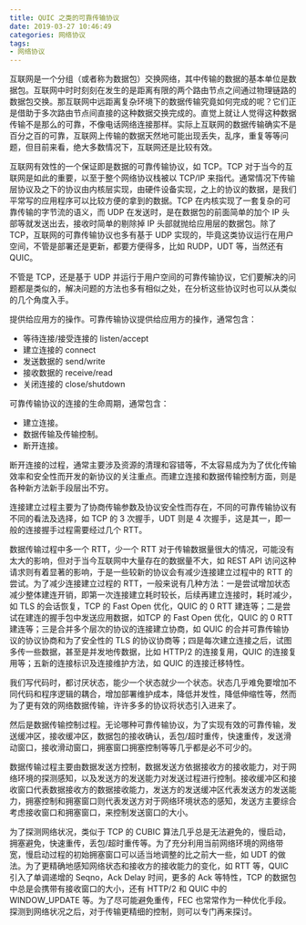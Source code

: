 ```yaml
---
title: QUIC 之类的可靠传输协议
date: 2019-03-27 10:46:49
categories: 网络协议
tags:
- 网络协议
---
```


互联网是一个分组（或者称为数据包）交换网络，其中传输的数据的基本单位是数据包。互联网中时时刻刻在发生的是距离有限的两个路由节点之间通过物理链路的数据包交换。那互联网中远距离复杂环境下的数据传输究竟如何完成的呢？它们正是借助于多次路由节点间直接的这种数据交换完成的。直觉上就让人觉得这种数据传输不是那么的可靠，不像电话网络连接那样。实际上互联网的数据传输确实不是百分之百的可靠，互联网上传输的数据天然地可能出现丢失，乱序，重复等等问题，但目前来看，绝大多数情况下，互联网还是比较有效。
<!--more-->
互联网有效性的一个保证即是数据的可靠传输协议，如 TCP。TCP 对于当今的互联网是如此的重要，以至于整个网络协议栈被以 TCP/IP 来指代。通常情况下传输层协议及之下的协议由内核层实现，由硬件设备实现，之上的协议的数据，是我们平常写的应用程序可以比较方便的拿到的数据。TCP 在内核实现了一套复杂的可靠传输的字节流的语义，而 UDP 在发送时，是在数据包的前面简单的加个 IP 头部等就发送出去，接收时简单的剔除掉 IP 头部就抛给应用层的数据包。除了 TCP，互联网的可靠传输协议也多有基于 UDP 实现的，毕竟这类协议运行在用户空间，不管是部署还是更新，都要方便得多，比如 RUDP，UDT 等，当然还有 QUIC。

不管是 TCP，还是基于 UDP 并运行于用户空间的可靠传输协议，它们要解决的问题都是类似的，解决问题的方法也多有相似之处，在分析这些协议时也可以从类似的几个角度入手。

提供给应用方的操作。可靠传输协议提供给应用方的操作，通常包含：

 - 等待连接/接受连接的 listen/accept
 - 建立连接的 connect
 - 发送数据的 send/write
 - 接收数据的 receive/read
 - 关闭连接的 close/shutdown

可靠传输协议的连接的生命周期，通常包含：

 - 建立连接。
 - 数据传输及传输控制。
 - 断开连接。

断开连接的过程，通常主要涉及资源的清理和容错等，不太容易成为为了优化传输效率和安全性而开发的新协议的关注重点。而建立连接和数据传输控制方面，则是各种新方法新手段层出不穷。

连接建立过程主要为了协商传输参数及协议安全性而存在，不同的可靠传输协议有不同的看法及选择，如 TCP 的 3 次握手，UDT 则是 4 次握手，这是其一，即一般的连接握手过程需要经过几个 RTT。

数据传输过程中多一个 RTT，少一个 RTT 对于传输数据量很大的情况，可能没有太大的影响，但对于当今互联网中大量存在的数据量不大，如 REST API 访问这种请求则有着显著的影响，于是一些较新的协议会有减少连接建立过程中的 RTT 的尝试。为了减少连接建立过程的 RTT，一般来说有几种方法：一是尝试增加状态减少整体建连开销，即第一次连接建立耗时较长，后续再建立连接时，耗时减少，如 TLS 的会话恢复，TCP 的 Fast Open 优化，QUIC 的 0 RTT 建连等；二是尝试在建连的握手包中发送应用数据，如TCP 的 Fast Open 优化，QUIC 的 0 RTT 建连等；三是合并多个层次的协议的连接建立协商，如 QUIC 的合并可靠传输协议的协议协商和为了安全性的 TLS 的协议协商等；四是每次建立连接之后，试图多传一些数据，甚至是并发地传数据，比如 HTTP/2 的连接复用，QUIC 的连接复用等；五新的连接标识及连接维护方法，如 QUIC 的连接迁移特性。

我们写代码时，都讨厌状态，能少一个状态就少一个状态。状态几乎难免要增加不同代码和程序逻辑的耦合，增加部署维护成本，降低并发性，降低伸缩性等，然而为了更有效的网络数据传输，许许多多的协议将状态引入进来了。

然后是数据传输控制过程。无论哪种可靠传输协议，为了实现有效的可靠传输，发送缓冲区，接收缓冲区，数据包的接收确认，丢包/超时重传，快速重传，发送滑动窗口，接收滑动窗口，拥塞窗口拥塞控制等等几乎都是必不可少的。

数据传输过程主要由数据发送方控制，数据发送方依据接收方的接收能力，对于网络环境的探测感知，以及发送方的发送能力对发送过程进行控制。接收缓冲区和接收窗口代表数据接收方的数据接收能力，发送方的发送缓冲区代表发送方的发送能力，拥塞控制和拥塞窗口则代表发送方对于网络环境状态的感知，发送方主要综合考虑接收窗口和拥塞窗口，来控制发送窗口的大小。

为了探测网络状况，类似于 TCP 的 CUBIC 算法几乎总是无法避免的，慢启动，拥塞避免，快速重传，丢包/超时重传等。为了充分利用当前网络环境的网络带宽，慢启动过程的初始拥塞窗口可以适当地调整的比之前大一些，如 UDT 的做法。为了更精确地感知网络状态和接收方的接收能力的变化，如 RTT 等，QUIC 引入了单调递增的 Seqno，Ack Delay 时间，更多的 Ack 等特性，TCP 的数据包中总是会携带有接收窗口的大小，还有 HTTP/2 和 QUIC 中的 WINDOW_UPDATE 等。为了尽可能避免重传，FEC 也常常作为一种优化手段。探测到网络状况之后，对于传输更精细的控制，则可以专门再来探讨。
